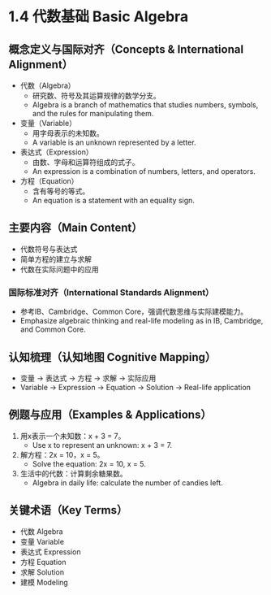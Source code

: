 # 1.4 代数基础 Basic Algebra

## 概念定义与国际对齐（Concepts & International Alignment）

- 代数（Algebra）
  - 研究数、符号及其运算规律的数学分支。
  - Algebra is a branch of mathematics that studies numbers, symbols, and the rules for manipulating them.
- 变量（Variable）
  - 用字母表示的未知数。
  - A variable is an unknown represented by a letter.
- 表达式（Expression）
  - 由数、字母和运算符组成的式子。
  - An expression is a combination of numbers, letters, and operators.
- 方程（Equation）
  - 含有等号的等式。
  - An equation is a statement with an equality sign.

## 主要内容（Main Content）

- 代数符号与表达式
- 简单方程的建立与求解
- 代数在实际问题中的应用

### 国际标准对齐（International Standards Alignment）

- 参考IB、Cambridge、Common Core，强调代数思维与实际建模能力。
- Emphasize algebraic thinking and real-life modeling as in IB, Cambridge, and Common Core.

## 认知梳理（认知地图 Cognitive Mapping）

- 变量 → 表达式 → 方程 → 求解 → 实际应用
- Variable → Expression → Equation → Solution → Real-life application

## 例题与应用（Examples & Applications）

1. 用x表示一个未知数：x + 3 = 7。
   - Use x to represent an unknown: x + 3 = 7.
2. 解方程：2x = 10，x = 5。
   - Solve the equation: 2x = 10, x = 5.
3. 生活中的代数：计算剩余糖果数。
   - Algebra in daily life: calculate the number of candies left.

## 关键术语（Key Terms）

- 代数 Algebra
- 变量 Variable
- 表达式 Expression
- 方程 Equation
- 求解 Solution
- 建模 Modeling
